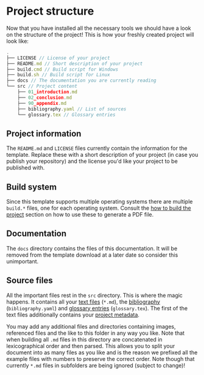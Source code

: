 # Project structure

Now that you have installed all the necessary tools we should have a look on the structure of the project!
This is how your freshly created project will look like:

```javascript
.
├── LICENSE // License of your project
├── README.md // Short description of your project
├── build.cmd // Build script for Windows
├── build.sh // Build script for Linux
├── docs // The documentation you are currently reading
└── src // Project content
    ├── 01_introduction.md
    ├── 02_conclusion.md
    ├── 90_appendix.md
    ├── bibliography.yaml // List of sources
    └── glossary.tex // Glossary entries
```

## Project information

The `README.md` and `LICENSE` files currently contain the information for the template. Replace these with a short description of your project (in case you publish your repository) and the license you'd like your project to be published with.

## Build system

Since this template supports multiple operating systems there are multiple `build.*` files, one for each operating system. Consult the [how to build the project](authoring/building.md) section on how to use these to generate a PDF file.

## Documentation

The `docs` directory contains the files of this documentation. It will be removed from the template download at a later date so consider this unimportant.

## Source files

All the important files rest in the `src` directory. This is where the magic happens. It contains all your [text files](authoring/markdown.md) (`*.md`), the [bibliography](authoring/bibliography.md) (`bibliography.yaml`) and [glossary entries](authoring/glossary.md) (`glossary.tex`). The first of the text files additionally contains your [project metadata](authoring/metadata.md).

You may add any additional files and directories containing images, referenced files and the like to this folder in any way you like. Note that when building all `.md` files in this directory are concatenated in lexicographical order and then parsed. This allows you to split your document into as many files as you like and is the reason we prefixed all the example files with numbers to preserve the correct order. Note though that currently `*.md` files in subfolders are being ignored (subject to change)!
